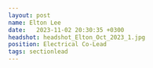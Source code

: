 ```yaml
---
layout: post
name: Elton Lee
date:   2023-11-02 20:30:35 +0300
headshot: headshot_Elton_Oct_2023_1.jpg
position: Electrical Co-Lead
tags: sectionlead 
---
```

